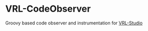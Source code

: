 VRL-CodeObserver
================

Groovy based code observer and instrumentation for [VRL-Studio](vrl-studio.mihosoft.eu)
